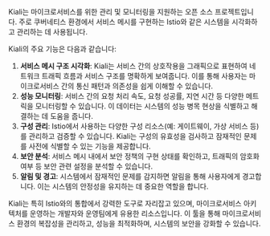 Kiali는 마이크로서비스를 위한 관리 및 모니터링을 지원하는 오픈 소스 프로젝트입니다. 주로 쿠버네티스 환경에서 서비스 메시를 구현하는 Istio와 같은 시스템을 시각화하고 관리하는 데 사용됩니다.

Kiali의 주요 기능은 다음과 같습니다:
1. **서비스 메시 구조 시각화**: Kiali는 서비스 간의 상호작용을 그래픽으로 표현하여 네트워크 트래픽 흐름과 서비스 구조를 명확하게 보여줍니다. 이를 통해 사용자는 마이크로서비스 간의 통신 패턴과 의존성을 쉽게 이해할 수 있습니다.
2. **성능 모니터링**: 서비스 간의 요청 처리 속도, 요청 성공률, 지연 시간 등 다양한 메트릭을 모니터링할 수 있습니다. 이 데이터는 시스템의 성능 병목 현상을 식별하고 해결하는 데 도움을 줍니다.
3. **구성 관리**: Istio에서 사용하는 다양한 구성 리소스(예: 게이트웨이, 가상 서비스 등)를 관리하고 검증할 수 있습니다. Kiali는 구성의 유효성을 검사하고 잠재적인 문제를 사전에 식별할 수 있는 기능을 제공합니다.
4. **보안 분석**: 서비스 메시 내에서 보안 정책의 구현 상태를 확인하고, 트래픽의 암호화 여부 등 보안 관련 설정을 분석할 수 있습니다.
5. **알림 및 경고**: 시스템에서 잠재적인 문제를 감지하면 알림을 통해 사용자에게 경고합니다. 이는 시스템의 안정성을 유지하는 데 중요한 역할을 합니다.

Kiali는 특히 Istio와의 통합에서 강력한 도구로 자리잡고 있으며, 마이크로서비스 아키텍처를 운영하는 개발자와 운영팀에게 유용한 리소스입니다. 이 툴을 통해 마이크로서비스 환경의 복잡성을 관리하고, 성능을 최적화하며, 시스템의 보안을 강화할 수 있습니다.